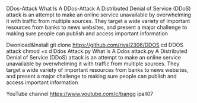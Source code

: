 DDos-Attack
What Is A DDos-Attack
A Distributed Denial of Service (DDoS) attack is an attempt to make an online service unavailable
by overwhelming it with traffic from multiple sources. They target a wide variety of important resources from banks to news websites, and present a major challenge to making sure people can publish and access important information

Dwonload&Install
git clone https://github.com/rival2306/DDOS
cd DDOS attack
chmod +x d Ddos Attack.py
What Is A Ddos attack.py
A Distributed Denial of Service (DDoS) attack is an attempt to make an online service unavailable
by overwhelming it with traffic from multiple sources. They target a wide variety of important resources from banks to news websites, and present a major challenge to making sure people can publish and access important information



YouTube channel
https://www.youtube.com/c/bangg ipall07
